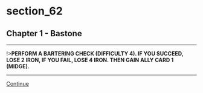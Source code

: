 
# section_62

## Chapter 1 - Bastone

---

!>**PERFORM A BARTERING CHECK (DIFFICULTY 4).  IF YOU SUCCEED, LOSE 2 IRON, IF YOU FAIL, LOSE 4 IRON.  THEN GAIN ALLY CARD 1 (MIDGE).** 

---

[Continue](output/chapter1/section_63.md)



